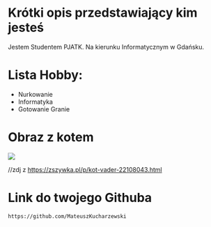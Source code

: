 # Krótki opis przedstawiający kim jesteś
 Jestem Studentem PJATK.
Na kierunku Informatycznym w Gdańsku.

# Lista Hobby:
- Nurkowanie
- Informatyka
- Gotowanie Granie

# Obraz z kotem

![](https://img-ovh-cloud.zszywka.pl/1/0656/6349-kot-vader.jpg)

//zdj z https://zszywka.pl/p/kot-vader-22108043.html

# Link do twojego Githuba
`https://github.com/MateuszKucharzewski`